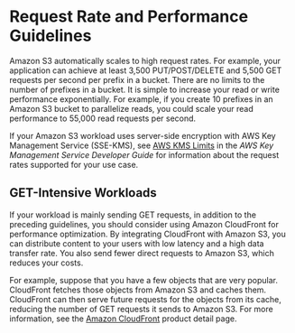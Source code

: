# Request Rate and Performance Guidelines<a name="request-rate-perf-considerations"></a>

Amazon S3 automatically scales to high request rates\. For example, your application can achieve at least 3,500 PUT/POST/DELETE and 5,500 GET requests per second per prefix in a bucket\. There are no limits to the number of prefixes in a bucket\. It is simple to increase your read or write performance exponentially\. For example, if you create 10 prefixes in an Amazon S3 bucket to parallelize reads, you could scale your read performance to 55,000 read requests per second\.

If your Amazon S3 workload uses server\-side encryption with AWS Key Management Service \(SSE\-KMS\), see [AWS KMS Limits](https://docs.aws.amazon.com/kms/latest/developerguide/limits.html) in the *AWS Key Management Service Developer Guide* for information about the request rates supported for your use case\.

## GET\-Intensive Workloads<a name="get-workload-considerations"></a>

If your workload is mainly sending GET requests, in addition to the preceding guidelines, you should consider using Amazon CloudFront for performance optimization\. By integrating CloudFront with Amazon S3, you can distribute content to your users with low latency and a high data transfer rate\. You also send fewer direct requests to Amazon S3, which reduces your costs\. 

For example, suppose that you have a few objects that are very popular\. CloudFront fetches those objects from Amazon S3 and caches them\. CloudFront can then serve future requests for the objects from its cache, reducing the number of GET requests it sends to Amazon S3\. For more information, see the [Amazon CloudFront](https://aws.amazon.com/cloudfront/) product detail page\.